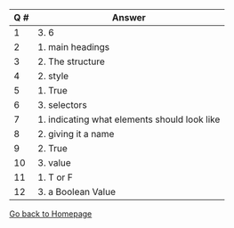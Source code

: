 | Q # | Answer |
|-----|--------|
| 1 | 3. 6 |
| 2 | 1. main headings |
| 3 | 2. The structure |
| 4 | 2. style |
| 5 | 1. True |
| 6 | 3. selectors |
| 7 | 1. indicating what elements should look like |
| 8 | 2. giving it a name |
| 9 | 2. True |
| 10 | 3. value |
| 11 | 1. T or F |
| 12 | 3. a Boolean Value |




[Go back to Homepage](README.md)
